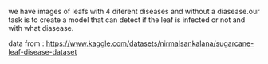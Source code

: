 we have images of leafs with 4 diferent diseases and without a diasease.our task is to create a model that can detect if the leaf is infected or not and with what diasease.

data from : https://www.kaggle.com/datasets/nirmalsankalana/sugarcane-leaf-disease-dataset

